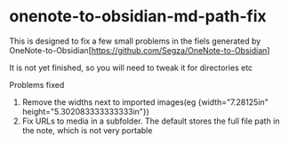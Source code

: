 # onenote-to-obsidian-md-path-fix
This is designed to fix a few small problems in the fiels generated by OneNote-to-Obsidian[https://github.com/Segza/OneNote-to-Obsidian]

It is not yet finished, so you will need to tweak it for directories etc

Problems fixed
1) Remove the widths next to imported images(eg {width="7.28125in" height="5.302083333333333in"})
2) Fix URLs to media in a subfolder. The default stores the full file path in the note, which is not very portable

